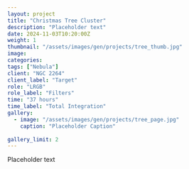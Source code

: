 ```yaml
---
layout: project
title: "Christmas Tree Cluster"
description: "Placeholder text"
date: 2024-11-03T10:20:00Z
weight: 1
thumbnail: "/assets/images/gen/projects/tree_thumb.jpg"
image: 
categories: 
tags: ["Nebula"]
client: "NGC 2264"
client_label: "Target"
role: "LRGB"
role_label: "Filters"
time: "37 hours"
time_label: "Total Integration"
gallery:
  - image: "/assets/images/gen/projects/tree_page.jpg"
    caption: "Placeholder Caption"
  
gallery_limit: 2
---
```


Placeholder text
